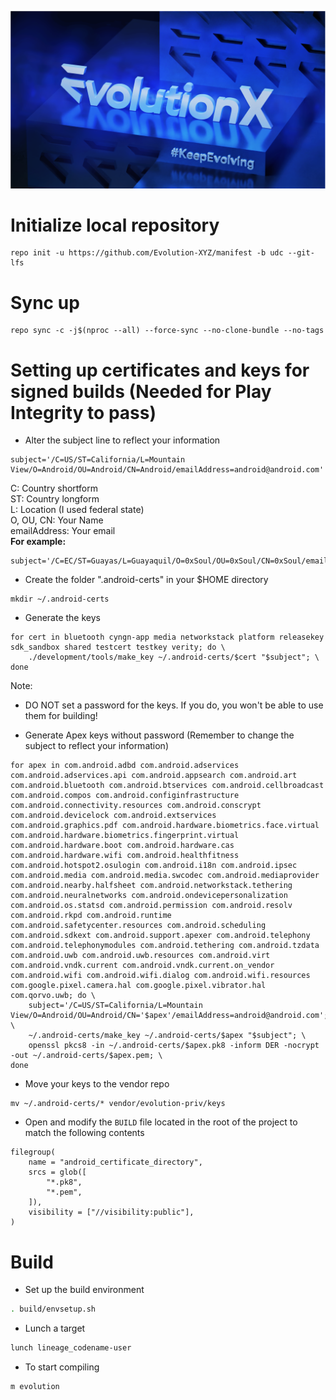 ![Evolution X](https://github.com/Evolution-XYZ/manifest/raw/udc/Banner.png)

# Initialize local repository
```
repo init -u https://github.com/Evolution-XYZ/manifest -b udc --git-lfs
```

# Sync up
```
repo sync -c -j$(nproc --all) --force-sync --no-clone-bundle --no-tags
```

# Setting up certificates and keys for signed builds (Needed for Play Integrity to pass)
- Alter the subject line to reflect your information
```
subject='/C=US/ST=California/L=Mountain View/O=Android/OU=Android/CN=Android/emailAddress=android@android.com'
```
C: Country shortform  
ST: Country longform  
L: Location (I used federal state)  
O, OU, CN: Your Name  
emailAddress: Your email  
**For example:**  
```
subject='/C=EC/ST=Guayas/L=Guayaquil/O=0xSoul/OU=0xSoul/CN=0xSoul/emailAddress=m31786518+0xSoul24@users.noreply.github.com'
```

- Create the folder ".android-certs" in your $HOME directory
```
mkdir ~/.android-certs
```

- Generate the keys
```
for cert in bluetooth cyngn-app media networkstack platform releasekey sdk_sandbox shared testcert testkey verity; do \
    ./development/tools/make_key ~/.android-certs/$cert "$subject"; \
done
```

Note:
* DO NOT set a password for the keys. If you do, you won't be able to use them for building!

- Generate Apex keys without password (Remember to change the subject to reflect your information)
```
for apex in com.android.adbd com.android.adservices com.android.adservices.api com.android.appsearch com.android.art com.android.bluetooth com.android.btservices com.android.cellbroadcast com.android.compos com.android.configinfrastructure com.android.connectivity.resources com.android.conscrypt com.android.devicelock com.android.extservices com.android.graphics.pdf com.android.hardware.biometrics.face.virtual com.android.hardware.biometrics.fingerprint.virtual com.android.hardware.boot com.android.hardware.cas com.android.hardware.wifi com.android.healthfitness com.android.hotspot2.osulogin com.android.i18n com.android.ipsec com.android.media com.android.media.swcodec com.android.mediaprovider com.android.nearby.halfsheet com.android.networkstack.tethering com.android.neuralnetworks com.android.ondevicepersonalization com.android.os.statsd com.android.permission com.android.resolv com.android.rkpd com.android.runtime com.android.safetycenter.resources com.android.scheduling com.android.sdkext com.android.support.apexer com.android.telephony com.android.telephonymodules com.android.tethering com.android.tzdata com.android.uwb com.android.uwb.resources com.android.virt com.android.vndk.current com.android.vndk.current.on_vendor com.android.wifi com.android.wifi.dialog com.android.wifi.resources com.google.pixel.camera.hal com.google.pixel.vibrator.hal com.qorvo.uwb; do \
    subject='/C=US/ST=California/L=Mountain View/O=Android/OU=Android/CN='$apex'/emailAddress=android@android.com'; \
    ~/.android-certs/make_key ~/.android-certs/$apex "$subject"; \
    openssl pkcs8 -in ~/.android-certs/$apex.pk8 -inform DER -nocrypt -out ~/.android-certs/$apex.pem; \
done
```

- Move your keys to the vendor repo
```
mv ~/.android-certs/* vendor/evolution-priv/keys
```

- Open and modify the `BUILD` file located in the root of the project to match the following contents
```
filegroup(
    name = "android_certificate_directory",
    srcs = glob([
        "*.pk8",
        "*.pem",
    ]),
    visibility = ["//visibility:public"],
)
```

# Build

- Set up the build environment
```bash
. build/envsetup.sh
```

- Lunch a target
```bash
lunch lineage_codename-user
```

- To start compiling
```bash
m evolution
```

